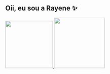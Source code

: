 ## Oii, eu sou a Rayene ✨

<div>
<a href="https://github.com/rayenealmeida">
  <img height="150em" src="https://github-readme-stats.vercel.app/api/top-langs/?username=rayenealmeida&layout=compact&langs_count=7&theme=dark"/>
 <img height="160em" src="https://github-readme-stats.vercel.app/api?username=rayenealmeida&show_icons=true&theme=dark&include_all_commits=true&count_private=true"/>
  
  
  
</div>




  
  
